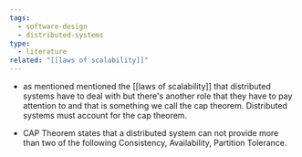 ```yaml
---
tags:
  - software-design
  - distributed-systems
type:
  - literature
related: "[[laws of scalability]]"
---
```



- as mentioned mentioned the [[laws of scalability]] that distributed systems have to deal with but there's another role that they have to pay attention to and that is something we call the cap theorem. Distributed systems must account for the cap theorem.


- CAP Theorem states that a distributed system can not provide more than two of the following Consistency, Availability, Partition Tolerance.



